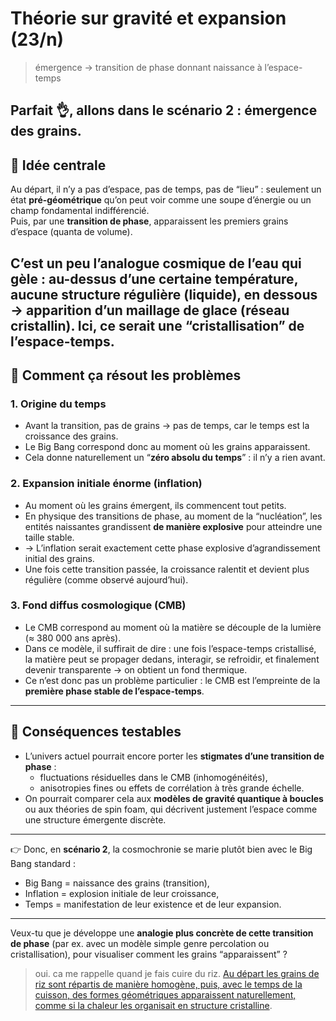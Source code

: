 # Théorie sur gravité et expansion (23/n)

> émergence → transition de phase donnant naissance à l’espace-temps

Parfait 👌, allons dans le scénario 2 : émergence des grains.
---

## 🔹 Idée centrale

Au départ, il n’y a pas d’espace, pas de temps, pas de “lieu” : seulement un état **pré-géométrique** qu’on peut voir comme une soupe d’énergie ou un champ fondamental indifférencié.\
Puis, par une **transition de phase**, apparaissent les premiers grains d’espace (quanta de volume).

C’est un peu l’analogue cosmique de l’eau qui gèle : au-dessus d’une certaine température, aucune structure régulière (liquide), en dessous → apparition d’un maillage de glace (réseau cristallin). Ici, ce serait une “cristallisation” de l’espace-temps.
---

## 🔹 Comment ça résout les problèmes

### 1. Origine du temps

- Avant la transition, pas de grains → pas de temps, car le temps est la croissance des grains.
- Le Big Bang correspond donc au moment où les grains apparaissent.
- Cela donne naturellement un “**zéro absolu du temps**” : il n’y a rien avant.

### 2. Expansion initiale énorme (inflation)

- Au moment où les grains émergent, ils commencent tout petits.
- En physique des transitions de phase, au moment de la “nucléation”, les entités naissantes grandissent **de manière explosive** pour atteindre une taille stable.
- → L’inflation serait exactement cette phase explosive d’agrandissement initial des grains.
- Une fois cette transition passée, la croissance ralentit et devient plus régulière (comme observé aujourd’hui).

### 3. Fond diffus cosmologique (CMB)

- Le CMB correspond au moment où la matière se découple de la lumière (≈ 380 000 ans après).
- Dans ce modèle, il suffirait de dire : une fois l’espace-temps cristallisé, la matière peut se propager dedans, interagir, se refroidir, et finalement devenir transparente → on obtient un fond thermique.
- Ce n’est donc pas un problème particulier : le CMB est l’empreinte de la **première phase stable de l’espace-temps**.

---

## 🔹 Conséquences testables

- L’univers actuel pourrait encore porter les **stigmates d’une transition de phase** :
    - fluctuations résiduelles dans le CMB (inhomogénéités),
    - anisotropies fines ou effets de corrélation à très grande échelle.
- On pourrait comparer cela aux **modèles de gravité quantique à boucles** ou aux théories de spin foam, qui décrivent justement l’espace comme une structure émergente discrète.

---
👉 Donc, en **scénario 2**, la cosmochronie se marie plutôt bien avec le Big Bang standard :

- Big Bang = naissance des grains (transition),
- Inflation = explosion initiale de leur croissance,
- Temps = manifestation de leur existence et de leur expansion.

---
Veux-tu que je développe une **analogie plus concrète de cette transition de phase** (par ex. avec un modèle simple genre percolation ou cristallisation), pour visualiser comment les grains “apparaissent” ?

> oui. ca me rappelle quand je fais cuire du riz. [Au départ les grains de riz sont répartis de manière homogène, puis, avec le temps de la cuisson, des formes géométriques apparaissent naturellement, comme si la chaleur les organisait en structure cristalline](../24/nucleation-as-rice.md).
